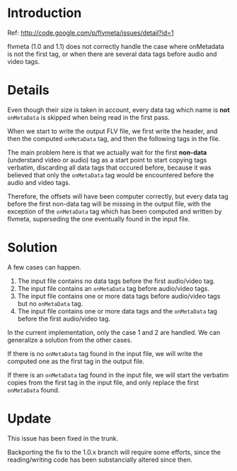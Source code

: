 # Introduction #

Ref: http://code.google.com/p/flvmeta/issues/detail?id=1

flvmeta (1.0 and 1.1) does not correctly handle the case where
onMetadata is not the first tag, or when there are several data tags before audio and video tags.

# Details #

Even though their size is taken in account, every data tag which name is **not**
`onMetaData` is skipped when being read in the first pass.

When we start to write the output FLV file, we first write the header, and then the computed `onMetaData` tag, and then the following tags in the file.

The main problem here is that we actually wait for the first **non-data** (understand video or audio) tag as a start point to start copying tags verbatim, discarding all data tags that occured before, because it was believed that only the `onMetaData` tag would be encountered before the audio and video tags.

Therefore, the offsets will have been computer correctly, but every data tag before the first non-data tag will be missing in the output file, with the exception of the `onMetaData` tag which has been computed and written by flvmeta, superseding the one eventually found in the input file.

# Solution #

A few cases can happen.

  1. The input file contains no data tags before the first audio/video tag.
  1. The input file contains an `onMetaData` tag before audio/video tags.
  1. The input file contains one or more data tags before audio/video tags but no `onMetaData` tag.
  1. The input file contains one or more data tags and the `onMetaData` tag before the first audio/video tag.

In the current implementation, only the case 1 and 2 are handled. We can generalize a solution from the other cases.

If there is no `onMetaData` tag found in the input file, we will write the computed one as the first tag in the output file.

If there is an `onMetaData` tag found in the input file, we will start the verbatim copies from the first tag in the input file, and only replace the first `onMetaData` found.

# Update #

This issue has been fixed in the trunk.

Backporting the fix to the 1.0.x branch will require some efforts, since the reading/writing code has been substancially altered since then.